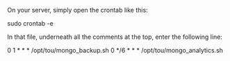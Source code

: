 On your server, simply open the crontab like this:

sudo crontab -e

In that file, underneath all the comments at the top, enter the following line:

0 1 * * * /opt/tou/mongo_backup.sh
0 */6 * * * /opt/tou/mongo_analytics.sh